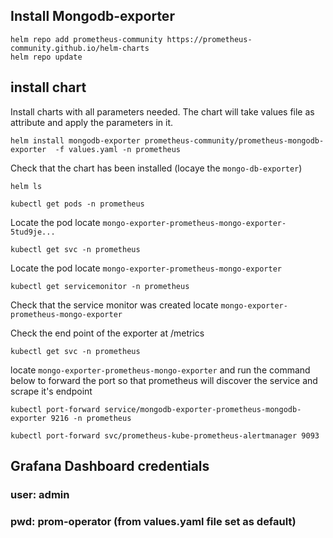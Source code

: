 ## Install Mongodb-exporter
```
helm repo add prometheus-community https://prometheus-community.github.io/helm-charts
helm repo update
```

## install chart 
Install charts with all parameters needed. The chart will take values file as attribute and apply
the parameters in it.

```
helm install mongodb-exporter prometheus-community/prometheus-mongodb-exporter  -f values.yaml -n prometheus
```
Check that the chart has been installed (locaye the `mongo-db-exporter`) 
```
helm ls
```

```
kubectl get pods -n prometheus
```

Locate the pod  locate `mongo-exporter-prometheus-mongo-exporter-5tud9je...`

```
kubectl get svc -n prometheus
```
Locate the pod  locate `mongo-exporter-prometheus-mongo-exporter`


```
kubectl get servicemonitor -n prometheus
```
Check that the service monitor was created locate `mongo-exporter-prometheus-mongo-exporter`

Check the end point of the exporter at /metrics
```
kubectl get svc -n prometheus
```
locate `mongo-exporter-prometheus-mongo-exporter`
and run the command below to forward the port so that prometheus will discover the service and
scrape it's endpoint
```
kubectl port-forward service/mongodb-exporter-prometheus-mongodb-exporter 9216 -n prometheus
``` 
```
kubectl port-forward svc/prometheus-kube-prometheus-alertmanager 9093
```

## Grafana Dashboard credentials

### user: admin
### pwd: prom-operator (from values.yaml file set as default)

